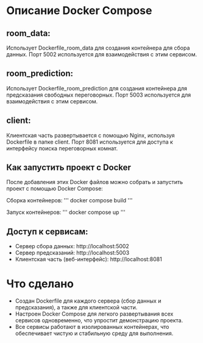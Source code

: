 # Описание Docker Compose

## room_data:

Использует Dockerfile_room_data для создания контейнера для сбора данных.
Порт 5002 используется для взаимодействия с этим сервисом.

## room_prediction:

Использует Dockerfile_room_prediction для создания контейнера для предсказания свободных переговорных.
Порт 5003 используется для взаимодействия с этим сервисом.

## client:

Клиентская часть развертывается с помощью Nginx, используя Dockerfile в папке client.
Порт 8081 используется для доступа к интерфейсу поиска переговорных комнат.

## Как запустить проект с Docker

После добавления этих Docker файлов можно собрать и запустить проект с помощью Docker Compose:

Сборка контейнеров:
'''
docker compose build
'''

Запуск контейнеров:
'''
docker compose up
'''

## Доступ к сервисам:

- Сервер сбора данных: http://localhost:5002
- Сервер предсказаний: http://localhost:5003
- Клиентская часть (веб-интерфейс): http://localhost:8081

# Что сделано
- Создан Dockerfile для каждого сервера (сбор данных и предсказания), а также для клиентской части.
- Настроен Docker Compose для легкого развертывания всех сервисов одновременно, что упростит демонстрацию проекта.
- Все сервисы работают в изолированных контейнерах, что обеспечивает чистую и стабильную среду для выполнения.